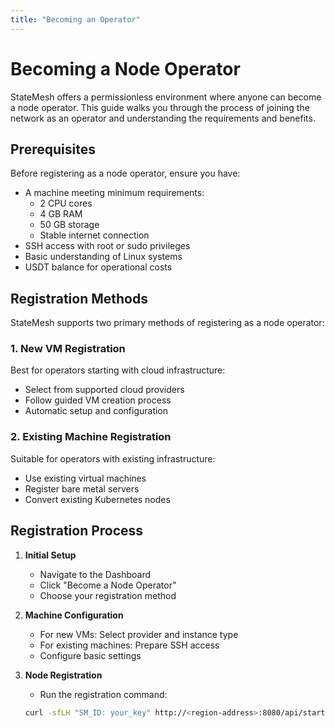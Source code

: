```yaml
---
title: "Becoming an Operator"
---
```


[//]: # (import Figure from '@site/src/components/figure';)

# Becoming a Node Operator

StateMesh offers a permissionless environment where anyone can become a node operator. This guide walks you through the process of joining the network as an operator and understanding the requirements and benefits.

## Prerequisites

Before registering as a node operator, ensure you have:

* A machine meeting minimum requirements:
    * 2 CPU cores
    * 4 GB RAM
    * 50 GB storage
    * Stable internet connection
* SSH access with root or sudo privileges
* Basic understanding of Linux systems
* USDT balance for operational costs

## Registration Methods

StateMesh supports two primary methods of registering as a node operator:

### 1. New VM Registration
Best for operators starting with cloud infrastructure:
* Select from supported cloud providers
* Follow guided VM creation process
* Automatic setup and configuration

### 2. Existing Machine Registration
Suitable for operators with existing infrastructure:
* Use existing virtual machines
* Register bare metal servers
* Convert existing Kubernetes nodes

## Registration Process

1. **Initial Setup**
    * Navigate to the Dashboard
    * Click "Become a Node Operator"
    * Choose your registration method

2. **Machine Configuration**
    * For new VMs: Select provider and instance type
    * For existing machines: Prepare SSH access
    * Configure basic settings

3. **Node Registration**
    * Run the registration command:
   ```bash
   curl -sfLH "SM_ID: your_key" http://<region-address>:8080/api/start | sh -
